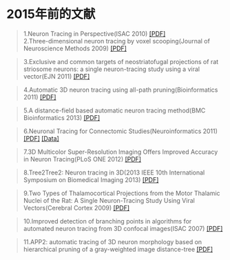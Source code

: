 # 2015年前的文献

>1.Neuron Tracing in Perspective(ISAC 2010)	[[PDF]](https://onlinelibrary.wiley.com/doi/epdf/10.1002/cyto.a.20895)\
>2.Three-dimensional neuron tracing by voxel scooping(Journal of Neuroscience Methods 2009)	[[PDF]](https://www.sciencedirect.com/science/article/pii/S0165027009003999/pdfft?md5=94bac405630a16cd7be80be9595cfe60&pid=1-s2.0-S0165027009003999-main.pdf)	

>3.Exclusive and common targets of neostriatofugal projections of rat striosome neurons: a single neuron-tracing study using a viral vector(EJN 2011)	[[PDF]](https://onlinelibrary.wiley.com/doi/epdf/10.1111/j.1460-9568.2010.07564.x)	

>4.Automatic 3D neuron tracing using all-path pruning(Bioinformatics 2011)	[[PDF]](https://academic.oup.com/bioinformatics/article-pdf/27/13/i239/48883485/bioinformatics_27_13_i239.pdf)	

>5.A distance-field based automatic neuron tracing method(BMC Bioinformatics  2013)	[[PDF]](https://bmcbioinformatics.biomedcentral.com/counter/pdf/10.1186/1471-2105-14-93.pdf)	

>6.Neuronal Tracing for Connectomic Studies(Neuroinformatics 2011)	[[PDF]](https://link.springer.com/content/pdf/10.1007/s12021-011-9101-6.pdf?pdf=button)	[[Data]](http://diademchallenge.org/)

>7.3D Multicolor Super-Resolution Imaging Offers Improved Accuracy in Neuron Tracing(PLoS ONE 2012)	[[PDF]](https://journals.plos.org/plosone/article/file?id=10.1371/journal.pone.0030826&type=printable)	

>8.Tree2Tree2: Neuron tracing in 3D(2013 IEEE 10th International Symposium on Biomedical Imaging 2013)	[[PDF]](https://ieeexplore.ieee.org/stamp/stamp.jsp?tp=&arnumber=6556508)	

>9.Two Types of Thalamocortical Projections from the Motor Thalamic Nuclei of the Rat: A Single Neuron-Tracing Study Using Viral Vectors(Cerebral Cortex 2009)	[[PDF]](https://academic.oup.com/cercor/article-pdf/19/9/2065/17302128/bhn231.pdf)	

>10.Improved detection of branching points in algorithms for automated neuron tracing from 3D confocal images(ISAC 2007)	[[PDF]](https://onlinelibrary.wiley.com/doi/epdf/10.1002/cyto.a.20499)	

>11.APP2: automatic tracing of 3D neuron morphology based on hierarchical pruning of a gray-weighted image distance-tree	[[PDF]](https://academic.oup.com/bioinformatics/article/29/11/1448/220823)	

